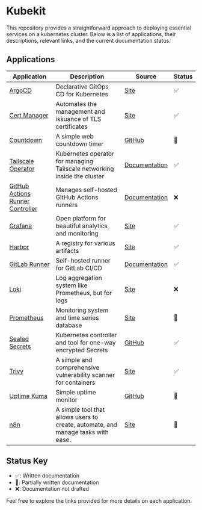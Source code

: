 # Kubekit

This repository provides a straightforward approach to deploying essential services on a kubernetes cluster. Below is a list of applications, their descriptions, relevant links, and the current documentation status.

## Applications

| Application                                          | Description                                                                      | Source                                                                                                                                                                   | Status |
| ---------------------------------------------------- | -------------------------------------------------------------------------------- | ------------------------------------------------------------------------------------------------------------------------------------------------------------------------ | ------ |
| [ArgoCD](./argocd)                                   | Declarative GitOps CD for Kubernetes                                             | [Site](https://argoproj.github.io/cd/)                                                                                                                                   | ✅     |
| [Cert Manager](./cert-manager)                       | Automates the management and issuance of TLS certificates                        | [Site](https://cert-manager.io/)                                                                                                                                         | ✅     |
| [Countdown](./countdown)                             | A simple web countdown timer                                                     | [GitHub](https://github.com/Yooooomi/easy-countdown)                                                                                                                     | 🔄     |
| [Tailscale Operator](./tailscale)                    | Kubernetes operator for managing Tailscale networking inside the cluster         | [Documentation](https://tailscale.com/kb/1236/kubernetes-operator)                                                                                                       | ✅     |
| [GitHub Actions Runner Controller](./github/runners) | Manages self-hosted GitHub Actions runners                                       | [Documentation](https://docs.github.com/en/actions/hosting-your-own-runners/managing-self-hosted-runners-with-actions-runner-controller/about-actions-runner-controller) | ❌     |
| [Grafana](./observability/grafana)                   | Open platform for beautiful analytics and monitoring                             | [Site](https://grafana.com/)                                                                                                                                             | ✅     |
| [Harbor](./registry)                                 | A registry for various artifacts                                                 | [Site](https://goharbor.io/)                                                                                                                                             | ✅     |
| [GitLab Runner](./gitlab/runner)                     | Self-hosted runner for GitLab CI/CD                                              | [Documentation](https://docs.gitlab.com/runner/install/kubernetes.html#upgrading-gitlab-runner-using-the-helm-chart)                                                     | ✅     |
| [Loki](./observability/loki)                         | Log aggregation system like Prometheus, but for logs                             | [Site](https://grafana.com/oss/loki/)                                                                                                                                    | ❌     |
| [Prometheus](./observability/prometheus)             | Monitoring system and time series database                                       | [Site](https://prometheus.io/)                                                                                                                                           | 🔄     |
| [Sealed Secrets](./sealed-secrets)                   | Kubernetes controller and tool for one-way encrypted Secrets                     | [GitHub](https://github.com/bitnami-labs/sealed-secrets)                                                                                                                 | ✅     |
| [Trivy](./trivy)                                     | A simple and comprehensive vulnerability scanner for containers                  | [Site](https://trivy.dev/)                                                                                                                                               | ✅     |
| [Uptime Kuma](./uptime)                              | Simple uptime monitor                                                            | [GitHub](https://github.com/louislam/uptime-kuma)                                                                                                                        | 🔄     |
| [n8n](./uptime)                                      | A simple tool that allows users to create, automate, and manage tasks with ease. | [Site](https://n8n.io/)                                                                                                                                                  | 🔄     |

## Status Key

- ✅: Written documentation
- 🔄: Partially written documentation
- ❌: Documentation not drafted

Feel free to explore the links provided for more details on each application.

